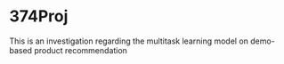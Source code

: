 # 374Proj
This is an investigation regarding the multitask learning model on demo-based product recommendation
